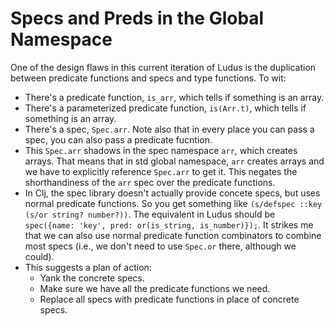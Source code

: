 # Specs and Preds in the Global Namespace
One of the design flaws in this current iteration of Ludus is the duplication between predicate functions and specs and type functions. To wit:

* There's a predicate function, `is_arr`, which tells if something is an array.
* There's a parameterized predicate function, `is(Arr.t)`, which tells if something is an array.
* There's a spec, `Spec.arr`. Note also that in every place you can pass a spec, you can also pass a predicate fucntion.
* This `Spec.arr` shadows in the spec namespace `arr`, which creates arrays. That means that in std global namespace, `arr` creates arrays and we have to explicitly reference `Spec.arr` to get it. This negates the shorthandiness of the `arr` spec over the predicate functions.
* In Clj, the spec library doesn't actually provide concete specs, but uses normal predicate functions. So you get something like `(s/defspec ::key (s/or string? number?))`. The equivalent in Ludus should be `spec({name: 'key', pred: or(is_string, is_number)});`. It strikes me that we can also use normal predicate function combinators to combine most specs (i.e., we don't need to use `Spec.or` there, although we could).
* This suggests a plan of action:
    - Yank the concrete specs.
    - Make sure we have all the predicate functions we need.
    - Replace all specs with predicate functions in place of concrete specs.

